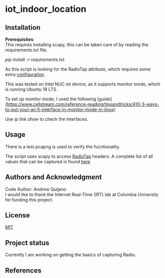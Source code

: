 # iot_indoor_location


## Installation
**Prerequisites**:  
This requires installing scapy, this can be taken care of by reading the requirements.txt file.

*pip install -r requirements.txt*

As this script is looking for the RadioTap attribute, which requires some extra [configuration](https://wiki.wireshark.org/CaptureSetup/WLAN#Turning_on_monitor_mode  
).  

This was tested on Intel NUC iot device, as it supports monitor mode, which is running Ubuntu 18 LTS.  

To set up monitor mode, I used the following [guide] (https://www.cellstream.com/reference-reading/tipsandtricks/410-3-ways-to-put-your-wi-fi-interface-in-monitor-mode-in-linux)

Use *ip link show* to check the interfaces.

## Usage 
There is a test.pcapng is used to verify the fucntionality.  

The script uses scapy to access [RadioTap](https://stackoverflow.com/questions/60473359/scapy-get-set-frequency-or-channel-of-a-packet) headers. 
A complete list of all values that can be captured is found [here](https://www.wireshark.org/docs/dfref/r/radiotap.html)

## Authors and Acknowledgment
Code Author: Andrew Quijano  
I would like to thank the Internet Real-Time (IRT) lab at Columbia University for funding this project.

## License
[MIT](https://choosealicense.com/licenses/mit/)

## Project status
Currently I am working on getting the basics of capturing Radio.

## References

